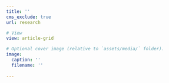 ```yaml
---
title: ''
cms_exclude: true
url: research

# View
view: article-grid

# Optional cover image (relative to `assets/media/` folder).
image:
  caption: ''
  filename: ''
  
---
```

